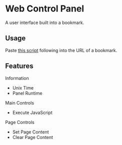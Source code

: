 # Web Control Panel
A user interface built into a bookmark.

## Usage
Paste [this script](https://raw.githubusercontent.com/TrueSunGaming/web-control-panel/main/bookmark.js) following into the URL of a bookmark.

## Features

Information
* Unix Time
* Panel Runtime

Main Controls
* Execute JavaScript

Page Controls
* Set Page Content
* Clear Page Content
